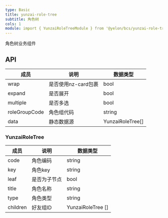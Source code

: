 ```yaml
---
type: Basic
title: yunzai-role-tree
subtitle: 角色树
cols: 1
module: import { YunzaiRoleTreeModule } from '@yelon/bcs/yunzai-role-tree';
---
```



角色树业务组件

## API

| 成员            | 说明            | 数据类型             |  
|---------------|---------------|------------------|
| wrap          | 是否使用nz-card包裹 | bool             |  
| expand        | 是否展开          | bool             |  
| multiple      | 是否多选          | bool             |  
| roleGroupCode | 角色组代码         | string           |  
| data          | 静态数据源         | YunzaiRoleTree[] |  

### YunzaiRoleTree

| 成员       | 说明     | 数据类型              |  
|----------|--------|-------------------|
| code     | 角色编码   | string            |  
| key      | 角色key  | string            |  
| leaf     | 是否为子节点 | bool              |  
| title    | 角色名称   | string            |  
| type     | 角色类型   | string            |  
| children | 好友组ID  | YunzaiRoleTree [] |  


